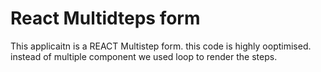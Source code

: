 # React Multidteps form

This applicaitn is a REACT Multistep form.
this code is highly ooptimised. 
instead of multiple component we used loop to render the steps.
